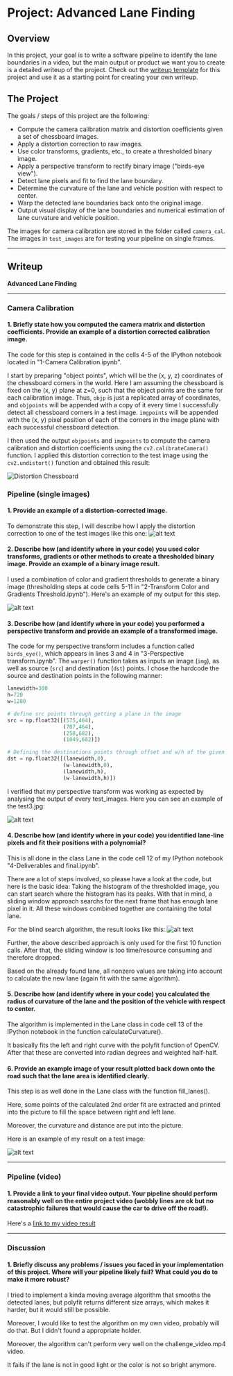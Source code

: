 # Project: Advanced Lane Finding

Overview
---
In this project, your goal is to write a software pipeline to identify the lane boundaries in a video, but the main output or product we want you to create is a detailed writeup of the project.  Check out the [writeup template](https://github.com/udacity/CarND-Advanced-Lane-Lines/blob/master/writeup_template.md) for this project and use it as a starting point for creating your own writeup.  


The Project
---

The goals / steps of this project are the following:

* Compute the camera calibration matrix and distortion coefficients given a set of chessboard images.
* Apply a distortion correction to raw images.
* Use color transforms, gradients, etc., to create a thresholded binary image.
* Apply a perspective transform to rectify binary image ("birds-eye view").
* Detect lane pixels and fit to find the lane boundary.
* Determine the curvature of the lane and vehicle position with respect to center.
* Warp the detected lane boundaries back onto the original image.
* Output visual display of the lane boundaries and numerical estimation of lane curvature and vehicle position.

The images for camera calibration are stored in the folder called `camera_cal`.  The images in `test_images` are for testing your pipeline on single frames.

---

Writeup
---

**Advanced Lane Finding**

---

### Camera Calibration

#### 1. Briefly state how you computed the camera matrix and distortion coefficients. Provide an example of a distortion corrected calibration image.

The code for this step is contained in the cells 4-5 of the IPython notebook located in "1-Camera Calibration.ipynb". 

I start by preparing "object points", which will be the (x, y, z) coordinates of the chessboard corners in the world. Here I am assuming the chessboard is fixed on the (x, y) plane at z=0, such that the object points are the same for each calibration image.  Thus, `objp` is just a replicated array of coordinates, and `objpoints` will be appended with a copy of it every time I successfully detect all chessboard corners in a test image.  `imgpoints` will be appended with the (x, y) pixel position of each of the corners in the image plane with each successful chessboard detection.  

I then used the output `objpoints` and `imgpoints` to compute the camera calibration and distortion coefficients using the `cv2.calibrateCamera()` function.  I applied this distortion correction to the test image using the `cv2.undistort()` function and obtained this result: 

![Distortion Chessboard](output_images/1_distortion_chessboard.JPG)

### Pipeline (single images)

#### 1. Provide an example of a distortion-corrected image.

To demonstrate this step, I will describe how I apply the distortion correction to one of the test images like this one:
![alt text](output_images/2_distortion_road.JPG)

#### 2. Describe how (and identify where in your code) you used color transforms, gradients or other methods to create a thresholded binary image.  Provide an example of a binary image result.

I used a combination of color and gradient thresholds to generate a binary image (thresholding steps at code cells 5-11 in "2-Transform Color and Gradients Threshold.ipynb").  Here's an example of my output for this step.

![alt text](output_images/4_thresholding.JPG)

#### 3. Describe how (and identify where in your code) you performed a perspective transform and provide an example of a transformed image.

The code for my perspective transform includes a function called `birds_eye()`, which appears in lines 3 and 4 in "3-Perspective transform.ipynb".  The `warper()` function takes as inputs an image (`img`), as well as source (`src`) and destination (`dst`) points.  I chose the hardcode the source and destination points in the following manner:

```python
lanewidth=300
h=720
w=1280

# define src points through getting a plane in the image
src = np.float32([(575,464),
                  (707,464), 
                  (258,682), 
                  (1049,682)])

# Defining the destinations points through offset and w/h of the given image
dst = np.float32([(lanewidth,0),
                  (w-lanewidth,0),
                  (lanewidth,h),
                  (w-lanewidth,h)])
```

I verified that my perspective transform was working as expected by analysing the output of every test_images. Here you can see an example of the test3.jpg:

![alt text](output_images/3_birdseye.JPG)

#### 4. Describe how (and identify where in your code) you identified lane-line pixels and fit their positions with a polynomial?

This is all done in the class Lane in the code cell 12 of my IPython notebook "4-Deliverables and final.ipynb".

There are a lot of steps involved, so please have a look at the code, but here is the basic idea:
Taking the histogram of the thresholded image, you can start search where the histogram has its peaks. 
With that in mind, a sliding window approach searchs for the next frame that has enough lane pixel in it.
All these windows combined together are containing the total lane.

For the blind search algorithm, the result looks like this:
![alt text](output_images/5_lane_blind.jpg)

Further, the above described approach is only used for the first 10 function calls. After that, the sliding window is too time/resource consuming and therefore dropped.

Based on the already found lane, all nonzero values are taking into account to calculate the new lane (again fit with the same algorithm). 

#### 5. Describe how (and identify where in your code) you calculated the radius of curvature of the lane and the position of the vehicle with respect to center.

The algorithm is implemented in the Lane class in code cell 13 of the IPython notebook in the function calculateCurvature().

It basically fits the left and right curve with the polyfit function of OpenCV. After that these are converted into radian degrees and weighted half-half. 

#### 6. Provide an example image of your result plotted back down onto the road such that the lane area is identified clearly.

This step is as well done in the Lane class with the function fill_lanes(). 

Here, some points of the calculated 2nd order fit are extracted and printed into the picture to fill the space between right and left lane.

Moreover, the curvature and distance are put into the picture.

Here is an example of my result on a test image:

![alt text](output_images/6_example_output.JPG)

---

### Pipeline (video)

#### 1. Provide a link to your final video output.  Your pipeline should perform reasonably well on the entire project video (wobbly lines are ok but no catastrophic failures that would cause the car to drive off the road!).

Here's a [link to my video result](./project_video_output.mp4)

---

### Discussion

#### 1. Briefly discuss any problems / issues you faced in your implementation of this project.  Where will your pipeline likely fail?  What could you do to make it more robust?

I tried to implement a kinda moving average algorithm that smooths the detected lanes, but polyfit returns different size arrays, which makes it harder, but it would still be possible. 

Moreover, I would like to test the algorithm on my own video, probably will do that. But I didn't found a appropriate holder.

Moreover, the algorithm can't perform very well on the challenge_video.mp4 video. 

It fails if the lane is not in good light or the color is not so bright anymore.